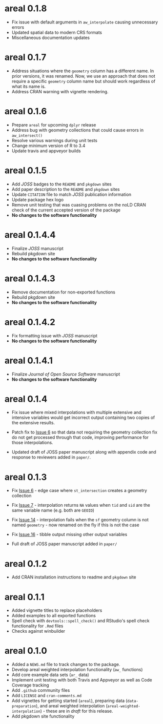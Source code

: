 # areal 0.1.8

* Fix issue with default arguments in `aw_interpolate` causing unnecessary errors
* Updated spatial data to modern CRS formats
* Miscellaneous documentation updates

# areal 0.1.7

* Address situations where the `geometry` column has a different name. In prior versions, it was renamed. Now, we use an approach that does not require a specific `geometry` column name but should work regardless of what its name is.
* Address CRAN warning with vignette rendering.

# areal 0.1.6

* Prepare `areal` for upcoming `dplyr` release
* Address bug with geometry collections that could cause errors in `aw_intersect()`
* Resolve various warnings during unit tests
* Change minimum version of R to 3.4
* Update travis and appveyor builds

# areal 0.1.5

* Add *JOSS* badges to the `README` and `pkgdown` sites
* Add paper description to the `README` and `pkgdown` sites
* Update `CITATION` file to match *JOSS* publication information
* Update package hex logo
* Remove unit testing that was cuasing problems on the noLD CRAN check of the current accepted version of the package
* **No changes to the software functionality**

# areal 0.1.4.4

* Finalize *JOSS* manuscript
* Rebuild pkgdown site
* **No changes to the software functionality**

# areal 0.1.4.3

* Remove documentation for non-exported functions
* Rebuild pkgdown site
* **No changes to the software functionality**

# areal 0.1.4.2

* Fix formatting issue with *JOSS* manuscript
* **No changes to the software functionality**

# areal 0.1.4.1

* Finalize *Journal of Open Source Software* manuscript
* **No changes to the software functionality**

# areal 0.1.4

* Fix issue where mixed interpolations with multiple extensive and intensive variables would get incorrect output containing two copies of the extensive results.
* Patch fix to [Issue 6](https://github.com/chris-prener/areal/issues/6) so that data not requiring the geometry collection fix do not get processed through that code, improving performance for those interpolations.

* Updated draft of JOSS paper manuscript along with appendix code and response to reviewers added in `paper/`.

# areal 0.1.3

* Fix [Issue 6](https://github.com/chris-prener/areal/issues/6) - edge case where `st_intersection` creates a geometry collection
* Fix [Issue 7](https://github.com/chris-prener/areal/issues/7) - interpolation returns `NA` values when `tid` and `sid` are the same variable name (e.g. both are `GEOID`)
* Fix [Issue 14](https://github.com/chris-prener/areal/issues/14) - interpolation fails when the `sf` geometry column is not named `geometry` - now renamed on the fly if this is not the case
* Fix [Issue 16](https://github.com/chris-prener/areal/issues/16) - tibble output missing other output variables

* Full draft of JOSS paper manuscript added in `paper/`

# areal 0.1.2

* Add CRAN installation instructions to readme and `pkgdown` site

# areal 0.1.1

* Added vignette titles to replace placeholders
* Added examples to all exported functions
* Spell check with `devtools::spell_check()` and RStudio's spell check functionality for `.Rmd` files
* Checks against winbuilder

# areal 0.1.0

* Added a `NEWS.md` file to track changes to the package.
* Develop areal weighted interpolation functionality (`aw_` functions)
* Add core example data sets (`ar_` data)
* Implement unit testing with both Travis and Appveyor as well as Code Coverage tracking
* Add `.github` community files
* Add `LICENSE` and `cran-comments.md`
* Add vignettes for getting started (`areal`), preparing data (`data-preparation`), and areal weighted interpolation (`areal-weighted-interpolation`) - these are in *draft* for this release.
* Add pkgdown site functionality
